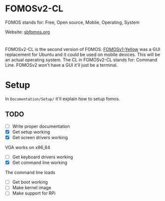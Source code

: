 # FOMOSv2-CL
FOMOS stands for: Free, Open source, Moblie, Operating, System

Website: [sbfomos.org](https://sbfomos.org/fomos)

#

FOMOSv2-CL is the second version of FOMOS.
[FOMOSv1-Yellow](https://github.com/NathanMcMillan54/FOMOSv1-Yellow) was a GUI replacement for Ubuntu and it could be used on mobile devices.
This will be an actual operating system. The CL in FOMOSv2-CL stands for: Command Line. FOMOSv2 won't have a GUI it'll just be a terminal.

# Setup
In ``Documentation/Setup/`` it'll explain how to setup fomos.


## TODO
- [ ] Write proper documentation
- [x] Get setup working
- [x] Get screen drivers working

VGA works on x86_64

- [ ] Get keyboard drivers working
- [x] Get command line working

The command line loads

- [ ] Get boot working
- [ ] Make kernel image
- [ ] Make support for RPi
